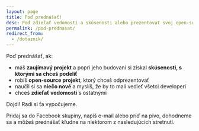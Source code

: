 ```yaml
---
layout: page
title: Poď prednášať!
desc: Poď zdieľať vedomosti a skúsenosti alebo prezentovať svoj open-source projekt
permalink: /pod-prednasat/
redirect_from:
  - /dotaznik/
---
```


Poď prednášať, ak:

- máš **zaujímavý projekt** a popri jeho budovaní si získal **skúsenosti, s ktorými sa chceš podeliť**
- robíš **open-source projekt**, ktorý chceš odprezentovať
- naučil si sa **niečo nové** a myslíš, že by to mali vedieť všetci developeri
- chceš **zdieľať vedomosti** s ostatnými

Dojdi! Radi si ťa vypočujeme.

Pridaj sa do Facebook skupiny, napíš e-mail alebo príď na pivo, dohodneme sa a môžeš prednášať kľudne
na niektorom z nasledujúcich stretnutí.
